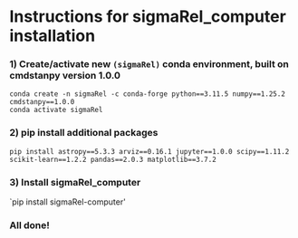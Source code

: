 # Instructions for sigmaRel_computer installation

### 1) Create/activate new `(sigmaRel)` conda environment, built on cmdstanpy version 1.0.0

`conda create -n sigmaRel -c conda-forge python==3.11.5 numpy==1.25.2 cmdstanpy==1.0.0` <br>
`conda activate sigmaRel` <br>

### 2) pip install additional packages
`pip install astropy==5.3.3 arviz==0.16.1 jupyter==1.0.0 scipy==1.11.2 scikit-learn==1.2.2 pandas==2.0.3 matplotlib==3.7.2`

### 3) Install sigmaRel_computer
`pip install sigmaRel-computer'

### All done!

